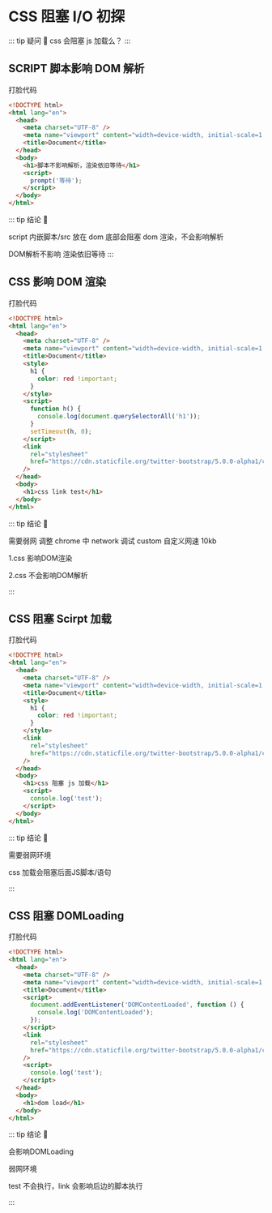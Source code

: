 # CSS 阻塞 I/O 初探

::: tip 疑问 🤔️
css 会阻塞 js 加载么？
:::

## SCRIPT 脚本影响 DOM 解析<Badge type="tip" text="会么?"/>

打脸代码

```html {11}
<!DOCTYPE html>
<html lang="en">
  <head>
    <meta charset="UTF-8" />
    <meta name="viewport" content="width=device-width, initial-scale=1.0" />
    <title>Document</title>
  </head>
  <body>
    <h1>脚本不影响解析，渲染依旧等待</h1>
    <script>
      prompt('等待');
    </script>
  </body>
</html>
```

::: tip 结论 🍺

script 内嵌脚本/src 放在 dom 底部会阻塞 dom 渲染，不会影响解析

DOM解析不影响 渲染依旧等待
:::

## CSS 影响 DOM 渲染<Badge type="tip" text="会么?"/>

打脸代码

```html {24}
<!DOCTYPE html>
<html lang="en">
  <head>
    <meta charset="UTF-8" />
    <meta name="viewport" content="width=device-width, initial-scale=1.0" />
    <title>Document</title>
    <style>
      h1 {
        color: red !important;
      }
    </style>
    <script>
      function h() {
        console.log(document.querySelectorAll('h1'));
      }
      setTimeout(h, 0);
    </script>
    <link
      rel="stylesheet"
      href="https://cdn.staticfile.org/twitter-bootstrap/5.0.0-alpha1/css/bootstrap-utilities.min.css"
    />
  </head>
  <body>
    <h1>css link test</h1>
  </body>
</html>
```

::: tip 结论 🍺

需要弱网 调整 chrome 中 network 调试 custom 自定义网速 10kb

1.css 影响DOM渲染

2.css 不会影响DOM解析

:::

## CSS 阻塞 Scirpt 加载<Badge type="tip" text="会么?"/>

打脸代码

```html {20}
<!DOCTYPE html>
<html lang="en">
  <head>
    <meta charset="UTF-8" />
    <meta name="viewport" content="width=device-width, initial-scale=1.0" />
    <title>Document</title>
    <style>
      h1 {
        color: red !important;
      }
    </style>
    <link
      rel="stylesheet"
      href="https://cdn.staticfile.org/twitter-bootstrap/5.0.0-alpha1/css/bootstrap-reboot.min.css"
    />
  </head>
  <body>
    <h1>css 阻塞 js 加载</h1>
    <script>
      console.log('test');
    </script>
  </body>
</html>

```

::: tip 结论 🍺

需要弱网环境

css 加载会阻塞后面JS脚本/语句

:::

## CSS 阻塞 DOMLoading<Badge type="tip" text="会么?"/>

打脸代码

```html {17}
<!DOCTYPE html>
<html lang="en">
  <head>
    <meta charset="UTF-8" />
    <meta name="viewport" content="width=device-width, initial-scale=1.0" />
    <title>Document</title>
    <script>
      document.addEventListener('DOMContentLoaded', function () {
        console.log('DOMContentLoaded');
      });
    </script>
    <link
      rel="stylesheet"
      href="https://cdn.staticfile.org/twitter-bootstrap/5.0.0-alpha1/css/bootstrap-reboot.min.css"
    />
    <script>
      console.log('test');
    </script>
  </head>
  <body>
    <h1>dom load</h1>
  </body>
</html>
```

::: tip 结论 🍺

会影响DOMLoading

弱网环境

test 不会执行，link 会影响后边的脚本执行

:::
